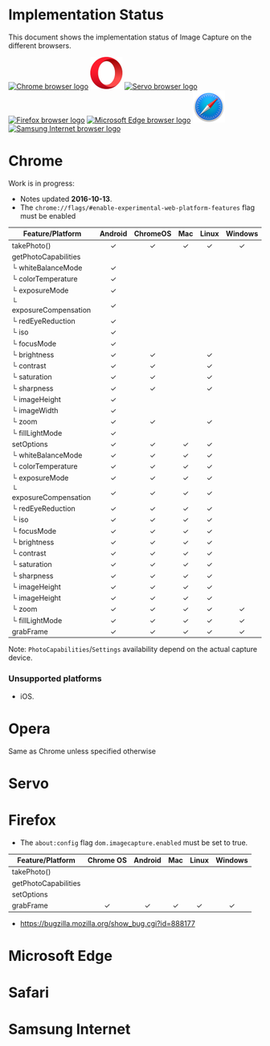 # Implementation Status
This document shows the implementation status of Image Capture on the
different browsers.

<a href="#chrome"><img width=64 src="https://raw.githubusercontent.com/alrra/browser-logos/master/chrome/chrome_128x128.png" alt="Chrome browser logo"></a>
<a href="#opera"><img width=64 src="https://raw.githubusercontent.com/alrra/browser-logos/master/opera/opera_128x128.png" alt="Opera browser logo"></a>
<a href="#servo"><img width=64 src="https://raw.githubusercontent.com/alrra/browser-logos/master/browser.html/browser.html_128x128.png" alt="Servo browser logo"></a>
<a href="#firefox"><img width=64 src="https://raw.githubusercontent.com/alrra/browser-logos/master/firefox/firefox_128x128.png" alt="Firefox browser logo"></a>
<a href="#microsoft-edge"><img width=64 src="https://raw.githubusercontent.com/alrra/browser-logos/master/edge/edge_128x128.png" alt="Microsoft Edge browser logo"></a>
<a href="#microsoft-edge"><img width=64 src="https://raw.githubusercontent.com/alrra/browser-logos/master/safari/safari_128x128.png" alt="Safari browser logo"></a>
<a href="#samsung-internet"><img width=64 src="https://raw.githubusercontent.com/alrra/browser-logos/master/samsung-internet/samsung-internet_128x128.png" alt="Samsung Internet browser logo"></a>

# Chrome
Work is in progress:
* Notes updated **2016-10-13**.
* The `chrome://flags/#enable-experimental-web-platform-features` flag must be enabled

Feature/Platform          | Android | ChromeOS | Mac | Linux | Windows |
------------------------- | :-----: | :------: | :-: | :---: | :-----: |
takePhoto()               | ✓       | ✓        | ✓   | ✓     | ✓       |
getPhotoCapabilities      |         |          |     |       |         |
└ whiteBalanceMode        | ✓       |          |     |       |         |
└ colorTemperature        | ✓       |          |     |       |         |
└ exposureMode            | ✓       |          |     |       |         |
└ exposureCompensation    | ✓       |          |     |       |         |
└ redEyeReduction         | ✓       |          |     |       |         |
└ iso                     | ✓       |          |     |       |         |
└ focusMode               | ✓       |          |     |       |         |
└ brightness              | ✓       | ✓        |     | ✓     |         |
└ contrast                | ✓       | ✓        |     | ✓     |         |
└ saturation              | ✓       | ✓        |     | ✓     |         |
└ sharpness               | ✓       | ✓        |     | ✓     |         |
└ imageHeight             | ✓       |          |     |       |         |
└ imageWidth              | ✓       |          |     |       |         |
└ zoom                    | ✓       | ✓        |     | ✓     |         |
└ fillLightMode           | ✓       |          |     |       |         |
setOptions                | ✓       | ✓        | ✓   | ✓     |         |
└ whiteBalanceMode        | ✓       | ✓        | ✓   | ✓     |         |
└ colorTemperature        | ✓       | ✓        | ✓   | ✓     |         |
└ exposureMode            | ✓       | ✓        | ✓   | ✓     |         |
└ exposureCompensation    | ✓       | ✓        | ✓   | ✓     |         |
└ redEyeReduction         | ✓       | ✓        | ✓   | ✓     |         |
└ iso                     | ✓       | ✓        | ✓   | ✓     |         |
└ focusMode               | ✓       | ✓        | ✓   | ✓     |         |
└ brightness              | ✓       | ✓        | ✓   | ✓     |         |
└ contrast                | ✓       | ✓        | ✓   | ✓     |         |
└ saturation              | ✓       | ✓        | ✓   | ✓     |         |
└ sharpness               | ✓       | ✓        | ✓   | ✓     |         |
└ imageHeight             | ✓       | ✓        | ✓   | ✓     |         |
└ imageHeight             | ✓       | ✓        | ✓   | ✓     |         |
└ zoom                    | ✓       | ✓        | ✓   | ✓     | ✓       |
└ fillLightMode           | ✓       | ✓        | ✓   | ✓     | ✓       |
grabFrame                 | ✓       | ✓        | ✓   | ✓     | ✓       |

Note: `PhotoCapabilities`/`Settings` availability depend on the actual capture device.

### Unsupported platforms

* iOS.

# Opera
Same as Chrome unless specified otherwise

# Servo

# Firefox

* The `about:config` flag `dom.imagecapture.enabled` must be set to true.

Feature/Platform          | Chrome OS | Android | Mac | Linux | Windows |
------------------------- | :-------: | :-----: | :-: | :---: | :-----: |
takePhoto()               |           |         |     |       |         |
getPhotoCapabilities      |           |         |     |       |         |
setOptions                |           |         |     |       |         |
grabFrame                 | ✓         | ✓       | ✓   | ✓     | ✓       |

- https://bugzilla.mozilla.org/show_bug.cgi?id=888177

# Microsoft Edge

# Safari

# Samsung Internet
